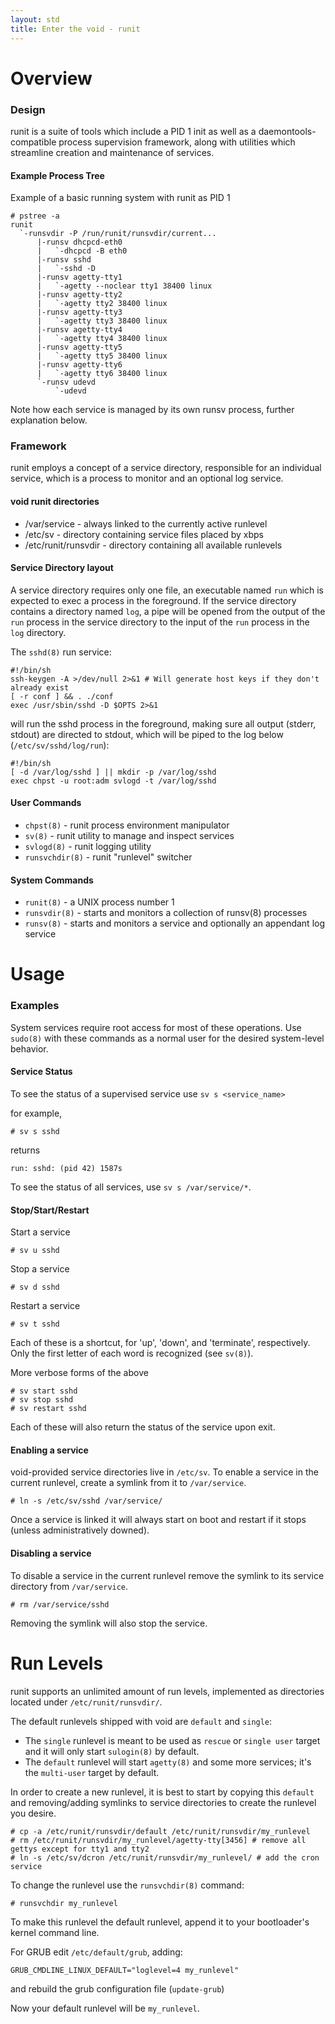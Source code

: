 ```yaml
---
layout: std
title: Enter the void - runit
---
```


# Overview

### Design

runit is a suite of tools which include a PID 1 init as well as a
daemontools-compatible process supervision framework, along with utilities
which streamline creation and maintenance of services.

#### Example Process Tree

Example of a basic running system with runit as PID 1

```
# pstree -a
runit
  `-runsvdir -P /run/runit/runsvdir/current...
      |-runsv dhcpcd-eth0
      |   `-dhcpcd -B eth0
      |-runsv sshd
      |   `-sshd -D
      |-runsv agetty-tty1
      |   `-agetty --noclear tty1 38400 linux
      |-runsv agetty-tty2
      |   `-agetty tty2 38400 linux
      |-runsv agetty-tty3
      |   `-agetty tty3 38400 linux
      |-runsv agetty-tty4
      |   `-agetty tty4 38400 linux
      |-runsv agetty-tty5
      |   `-agetty tty5 38400 linux
      |-runsv agetty-tty6
      |   `-agetty tty6 38400 linux
      `-runsv udevd
          `-udevd
```

Note how each service is managed by its own runsv process, further explanation below.

### Framework

runit employs a concept of a service directory, responsible for an individual service,
which is a process to monitor and an optional log service.

#### void runit directories

- /var/service - always linked to the currently active runlevel
- /etc/sv - directory containing service files placed by xbps
- /etc/runit/runsvdir - directory containing all available runlevels

#### Service Directory layout

A service directory requires only one file, an executable named `run` which is expected
to exec a process in the foreground. If the service directory contains a directory named
`log`, a pipe will be opened from the output of the `run` process in the service directory
to the input of the `run` process in the `log` directory.

The `sshd(8)` run service:


```
#!/bin/sh
ssh-keygen -A >/dev/null 2>&1 # Will generate host keys if they don't already exist
[ -r conf ] && . ./conf
exec /usr/sbin/sshd -D $OPTS 2>&1
```

will run the sshd process in the foreground, making sure all output (stderr, stdout) are directed
to stdout, which will be piped to the log below (`/etc/sv/sshd/log/run`):

```
#!/bin/sh
[ -d /var/log/sshd ] || mkdir -p /var/log/sshd
exec chpst -u root:adm svlogd -t /var/log/sshd
```

#### User Commands

- `chpst(8)` - runit process environment manipulator
- `sv(8)` - runit utility to manage and inspect services
- `svlogd(8)` - runit logging utility
- `runsvchdir(8)` - runit "runlevel" switcher

#### System Commands

- `runit(8)` - a UNIX process number 1
- `runsvdir(8)` - starts and monitors a collection of runsv(8) processes
- `runsv(8)` - starts and monitors a service and optionally an appendant log service

# Usage

### Examples

System services require root access for most of these operations. Use `sudo(8)` with these
commands as a normal user for the desired system-level behavior.

#### Service Status

To see the status of a supervised service use `sv s <service_name>`

for example, 

    # sv s sshd

returns

    run: sshd: (pid 42) 1587s

To see the status of all services, use `sv s /var/service/*`.

#### Stop/Start/Restart

Start a service

    # sv u sshd

Stop a service

    # sv d sshd

Restart a service

    # sv t sshd

Each of these is a shortcut, for 'up', 'down', and 'terminate', respectively. Only the first letter
of each word is recognized (see `sv(8)`).

More verbose forms of the above

    # sv start sshd
    # sv stop sshd
    # sv restart sshd

Each of these will also return the status of the service upon exit.

#### Enabling a service

void-provided service directories live in `/etc/sv`. To enable a service in the current runlevel,
create a symlink from it to `/var/service`.

    # ln -s /etc/sv/sshd /var/service/

Once a service is linked it will always start on boot and restart if it stops (unless administratively downed).

#### Disabling a service

To disable a service in the current runlevel remove the symlink to its service directory from `/var/service`.

    # rm /var/service/sshd

Removing the symlink will also stop the service.

# Run Levels

runit supports an unlimited amount of run levels, implemented as directories located under `/etc/runit/runsvdir/`.

The default runlevels shipped with void are `default` and `single`:

- The `single` runlevel is meant to be used as `rescue` or `single user` target and it will only start `sulogin(8)`
by default.
- The `default` runlevel will start `agetty(8)` and some more services; it's the `multi-user` target by default.

In order to create a new runlevel, it is best to start by copying this `default` and removing/adding
symlinks to service directories to create the runlevel you desire.

    # cp -a /etc/runit/runsvdir/default /etc/runit/runsvdir/my_runlevel
    # rm /etc/runit/runsvdir/my_runlevel/agetty-tty[3456] # remove all gettys except for tty1 and tty2
    # ln -s /etc/sv/dcron /etc/runit/runsvdir/my_runlevel/ # add the cron service

To change the runlevel use the `runsvchdir(8)` command:

    # runsvchdir my_runlevel

To make this runlevel the default runlevel, append it to your bootloader's kernel command line.

For GRUB edit `/etc/default/grub`, adding:

    GRUB_CMDLINE_LINUX_DEFAULT="loglevel=4 my_runlevel"

and rebuild the grub configuration file (`update-grub`)

Now your default runlevel will be `my_runlevel`.
